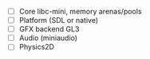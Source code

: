 - [ ] Core libc-mini, memory arenas/pools
- [ ] Platform (SDL or native)
- [ ] GFX backend GL3
- [ ] Audio (miniaudio)
- [ ] Physics2D
